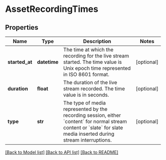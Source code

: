 # AssetRecordingTimes

## Properties
Name | Type | Description | Notes
------------ | ------------- | ------------- | -------------
**started_at** | **datetime** | The time at which the recording for the live stream started. The time value is Unix epoch time represented in ISO 8601 format. | [optional] 
**duration** | **float** | The duration of the live stream recorded. The time value is in seconds. | [optional] 
**type** | **str** | The type of media represented by the recording session, either &#x60;content&#x60; for normal stream content or &#x60;slate&#x60; for slate media inserted during stream interruptions. | [optional] 

[[Back to Model list]](../README.md#documentation-for-models) [[Back to API list]](../README.md#documentation-for-api-endpoints) [[Back to README]](../README.md)


